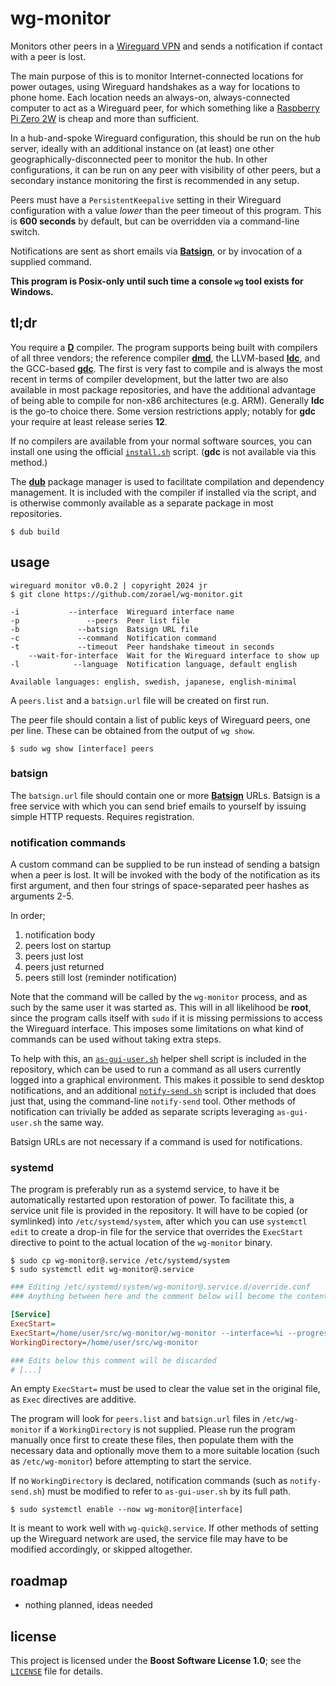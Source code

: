# wg-monitor

Monitors other peers in a [Wireguard VPN](https://www.wireguard.com) and sends a notification if contact with a peer is lost.

The main purpose of this is to monitor Internet-connected locations for power outages, using Wireguard handshakes as a way for locations to phone home. Each location needs an always-on, always-connected computer to act as a Wireguard peer, for which something like a [Raspberry Pi Zero 2W](https://www.raspberrypi.com/products/raspberry-pi-zero-2-w) is cheap and more than sufficient.

In a hub-and-spoke Wireguard configuration, this should be run on the hub server, ideally with an additional instance on (at least) one other geographically-disconnected peer to monitor the hub. In other configurations, it can be run on any peer with visibility of other peers, but a secondary instance monitoring the first is recommended in any setup.

Peers must have a `PersistentKeepalive` setting in their Wireguard configuration with a value *lower* than the peer timeout of this program. This is **600 seconds** by default, but can be overridden via a command-line switch.

Notifications are sent as short emails via [**Batsign**](#batsign), or by invocation of a supplied command.

**This program is Posix-only until such time a console `wg` tool exists for Windows.**

## tl;dr

You require a [**D**](https://dlang.org) compiler. The program supports being built with compilers of all three vendors; the reference compiler [**dmd**](https://dlang.org/download.html), the LLVM-based [**ldc**](https://github.com/ldc-developers/ldc#installation), and the GCC-based [**gdc**](https://gdcproject.org). The first is very fast to compile and is always the most recent in terms of compiler development, but the latter two are also available in most package repositories, and have the additional advantage of being able to compile for non-x86 architectures (e.g. ARM). Generally **ldc** is the go-to choice there. Some version restrictions apply; notably for **gdc** your require at least release series **12**.

If no compilers are available from your normal software sources, you can install one using the official [`install.sh`](https://dlang.org/install.html) script. (**gdc** is not available via this method.)

The [**dub**](https://dub.pm/cli-reference/dub) package manager is used to facilitate compilation and dependency management. It is included with the compiler if installed via the script, and is otherwise commonly available as a separate package in most repositories.

```shell
$ dub build
```

## usage

```
wireguard monitor v0.0.2 | copyright 2024 jr
$ git clone https://github.com/zorael/wg-monitor.git

-i           --interface  Wireguard interface name
-p               --peers  Peer list file
-b             --batsign  Batsign URL file
-c             --command  Notification command
-t             --timeout  Peer handshake timeout in seconds
    --wait-for-interface  Wait for the Wireguard interface to show up
-l            --language  Notification language, default english

Available languages: english, swedish, japanese, english-minimal
```

A `peers.list` and a `batsign.url` file will be created on first run.

The peer file should contain a list of public keys of Wireguard peers, one per line. These can be obtained from the output of `wg show`.

```shell
$ sudo wg show [interface] peers
```

### batsign

The `batsign.url` file should contain one or more [**Batsign**](https://batsign.me) URLs. Batsign is a free service with which you can send brief emails to yourself by issuing simple HTTP requests. Requires registration.

### notification commands

A custom command can be supplied to be run instead of sending a batsign when a peer is lost. It will be invoked with the body of the notification as its first argument, and then four strings of space-separated peer hashes as arguments 2-5.

In order;

1. notification body
2. peers lost on startup
3. peers just lost
4. peers just returned
5. peers still lost (reminder notification)

Note that the command will be called by the `wg-monitor` process, and as such by the same user it was started as. This will in all likelihood be **root**, since the program calls itself with `sudo` if it is missing permissions to access the Wireguard interface. This imposes some limitations on what kind of commands can be used without taking extra steps.

To help with this, an [`as-gui-user.sh`](as-gui-user.sh) helper shell script is included in the repository, which can be used to run a command as all users currently logged into a graphical environment. This makes it possible to send desktop notifications, and an additional [`notify-send.sh`](notify-send.sh) script is included that does just that, using the command-line `notify-send` tool. Other methods of notification can trivially be added as separate scripts leveraging `as-gui-user.sh` the same way.

Batsign URLs are not necessary if a command is used for notifications.

### systemd

The program is preferably run as a systemd service, to have it be automatically restarted upon restoration of power. To facilitate this, a service unit file is provided in the repository. It will have to be copied (or symlinked) into `/etc/systemd/system`, after which you can use `systemctl edit` to create a drop-in file for the service that overrides the `ExecStart` directive to point to the actual location of the `wg-monitor` binary.

```shell
$ sudo cp wg-monitor@.service /etc/systemd/system
$ sudo systemctl edit wg-monitor@.service
```

```ini
### Editing /etc/systemd/system/wg-monitor@.service.d/override.conf
### Anything between here and the comment below will become the contents of the drop-in file

[Service]
ExecStart=
ExecStart=/home/user/src/wg-monitor/wg-monitor --interface=%i --progress=false --wait-for-interface --language=swedish
WorkingDirectory=/home/user/src/wg-monitor

### Edits below this comment will be discarded
# [...]
```

An empty `ExecStart=` must be used to clear the value set in the original file, as `Exec` directives are additive.

The program will look for `peers.list` and `batsign.url` files in `/etc/wg-monitor` if a `WorkingDirectory` is not supplied. Please run the program manually once first to create these files, then populate them with the necessary data and optionally move them to a more suitable location (such as `/etc/wg-monitor`) before attempting to start the service.

If no `WorkingDirectory` is declared, notification commands (such as `notify-send.sh`) must be modified to refer to `as-gui-user.sh` by its full path.

```shell
$ sudo systemctl enable --now wg-monitor@[interface]
```

It is meant to work well with `wg-quick@.service`. If other methods of setting up the Wireguard network are used, the service file may have to be modified accordingly, or skipped altogether.

## roadmap

* nothing planned, ideas needed

## license

This project is licensed under the **Boost Software License 1.0**; see the [`LICENSE`](LICENSE) file for details.
